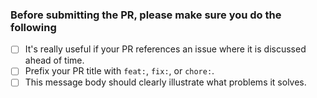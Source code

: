 ### Before submitting the PR, please make sure you do the following

- [ ] It's really useful if your PR references an issue where it is discussed ahead of time.
- [ ] Prefix your PR title with `feat:`, `fix:`, or `chore:`.
- [ ] This message body should clearly illustrate what problems it solves.
